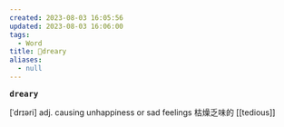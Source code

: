 ```yaml
---
created: 2023-08-03 16:05:56
updated: 2023-08-03 16:06:00
tags:
  - Word
title: 📖dreary
aliases:
  - null
---
```


<pre><strong>dreary</strong></pre>
[ˈdrɪəri]
adj. causing unhappiness or sad feelings 枯燥乏味的
[[tedious]]
